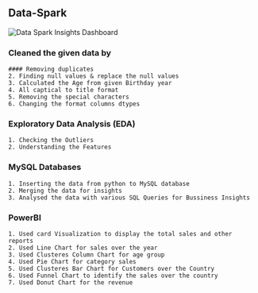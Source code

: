 Data-Spark
---
![Data Spark Insights Dashboard](https://github.com/user-attachments/assets/1c1e17a9-7010-4f14-8a65-08b65bd4f688)

### Cleaned the given data by
    #### Removing duplicates
    2. Finding null values & replace the null values
    3. Calculated the Age from given Birthday year
    4. All captical to title format
    5. Removing the special characters
    6. Changing the format columns dtypes
       
### Exploratory Data Analysis (EDA)
    1. Checking the Outliers
    2. Understanding the Features
       
### MySQL Databases
    1. Inserting the data from python to MySQL database
    2. Merging the data for insights
    3. Analysed the data with various SQL Queries for Bussiness Insights

### PowerBI
    1. Used card Visualization to display the total sales and other reports
    2. Used Line Chart for sales over the year
    3. Used Clusteres Column Chart for age group
    4. Used Pie Chart for category sales
    5. Used Clusteres Bar Chart for Customers over the Country
    6. Used Funnel Chart to identify the sales over the country
    7. Used Donut Chart for the revenue
